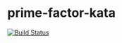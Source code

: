# prime-factor-kata

<a href="https://travis-ci.org/laravel/framework"><img src="https://travis-ci.org/laravel/framework.svg" alt="Build Status"></a>
